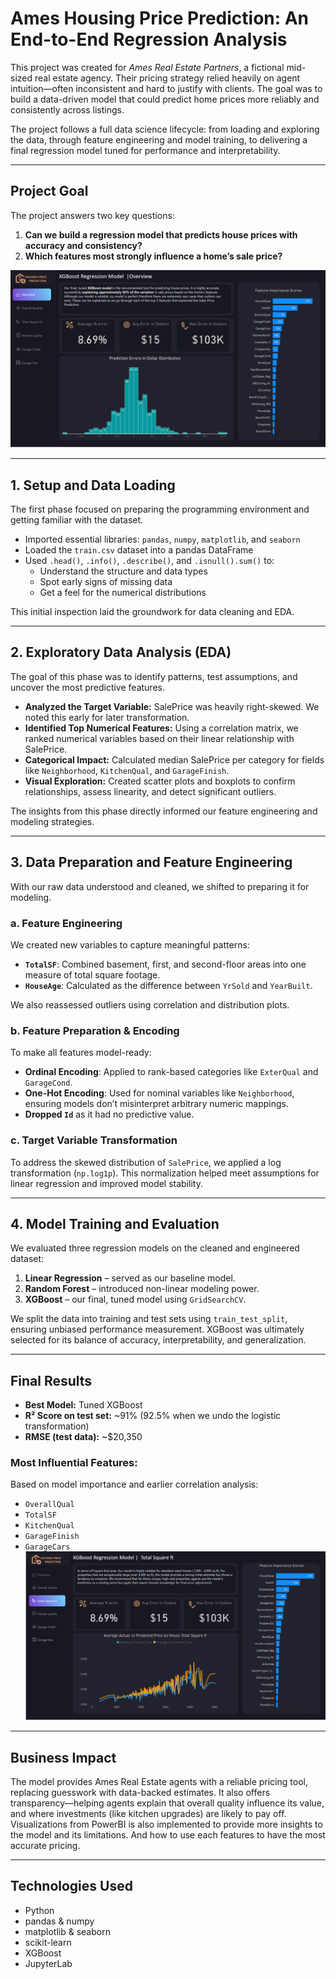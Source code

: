 # Ames Housing Price Prediction: An End-to-End Regression Analysis

This project was created for *Ames Real Estate Partners*, a fictional mid-sized real estate agency. Their pricing strategy relied heavily on agent intuition—often inconsistent and hard to justify with clients. The goal was to build a data-driven model that could predict home prices more reliably and consistently across listings.

The project follows a full data science lifecycle: from loading and exploring the data, through feature engineering and model training, to delivering a final regression model tuned for performance and interpretability.

---

## Project Goal

The project answers two key questions:
1. **Can we build a regression model that predicts house prices with accuracy and consistency?**
2. **Which features most strongly influence a home’s sale price?**

![Dashboard Preview](images/Overall_Performance.png)

---

## 1. Setup and Data Loading

The first phase focused on preparing the programming environment and getting familiar with the dataset.

- Imported essential libraries: `pandas`, `numpy`, `matplotlib`, and `seaborn`
- Loaded the `train.csv` dataset into a pandas DataFrame
- Used `.head()`, `.info()`, `.describe()`, and `.isnull().sum()` to:
  - Understand the structure and data types
  - Spot early signs of missing data
  - Get a feel for the numerical distributions

This initial inspection laid the groundwork for data cleaning and EDA.

---

## 2. Exploratory Data Analysis (EDA)

The goal of this phase was to identify patterns, test assumptions, and uncover the most predictive features.

- **Analyzed the Target Variable:** SalePrice was heavily right-skewed. We noted this early for later transformation.
- **Identified Top Numerical Features:** Using a correlation matrix, we ranked numerical variables based on their linear relationship with SalePrice.
- **Categorical Impact:** Calculated median SalePrice per category for fields like `Neighborhood`, `KitchenQual`, and `GarageFinish`.
- **Visual Exploration:** Created scatter plots and boxplots to confirm relationships, assess linearity, and detect significant outliers.

The insights from this phase directly informed our feature engineering and modeling strategies.

---

## 3. Data Preparation and Feature Engineering

With our raw data understood and cleaned, we shifted to preparing it for modeling.

### a. Feature Engineering
We created new variables to capture meaningful patterns:
- **`TotalSF`**: Combined basement, first, and second-floor areas into one measure of total square footage.
- **`HouseAge`**: Calculated as the difference between `YrSold` and `YearBuilt`.

We also reassessed outliers using correlation and distribution plots.

### b. Feature Preparation & Encoding
To make all features model-ready:
- **Ordinal Encoding**: Applied to rank-based categories like `ExterQual` and `GarageCond`.
- **One-Hot Encoding**: Used for nominal variables like `Neighborhood`, ensuring models don’t misinterpret arbitrary numeric mappings.
- **Dropped `Id`** as it had no predictive value.

### c. Target Variable Transformation
To address the skewed distribution of `SalePrice`, we applied a log transformation (`np.log1p`). This normalization helped meet assumptions for linear regression and improved model stability.

---

## 4. Model Training and Evaluation

We evaluated three regression models on the cleaned and engineered dataset:
1. **Linear Regression** – served as our baseline model.
2. **Random Forest** – introduced non-linear modeling power.
3. **XGBoost** – our final, tuned model using `GridSearchCV`.

We split the data into training and test sets using `train_test_split`, ensuring unbiased performance measurement. XGBoost was ultimately selected for its balance of accuracy, interpretability, and generalization.

---

## Final Results

- **Best Model:** Tuned XGBoost
- **R² Score on test set:** ~91% (92.5% when we undo the logistic transformation)
- **RMSE (test data):** ~$20,350

### Most Influential Features: 
Based on model importance and earlier correlation analysis:
- `OverallQual`
- `TotalSF` 
- `KitchenQual`
- `GarageFinish`
- `GarageCars`
![Feature Importance](images/Feature_importance.png)

---

## Business Impact

The model provides Ames Real Estate agents with a reliable pricing tool, replacing guesswork with data-backed estimates. It also offers transparency—helping agents explain that overall quality influence its value, and where investments (like kitchen upgrades) are likely to pay off. 
Visualizations from PowerBI is also implemented to provide more insights to the model and its limitations. And how to use each features to have the most accurate pricing.

---

## Technologies Used

- Python
- pandas & numpy
- matplotlib & seaborn
- scikit-learn
- XGBoost
- JupyterLab
